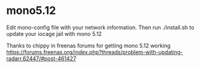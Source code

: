 # mono5.12

Edit mono-config file with your network information.  Then run ./install.sh to update your iocage jail with mono 5.12

Thanks to chippy in freenas forums for getting mono 5.12 working https://forums.freenas.org/index.php?threads/problem-with-updating-radarr.62447/#post-461427

